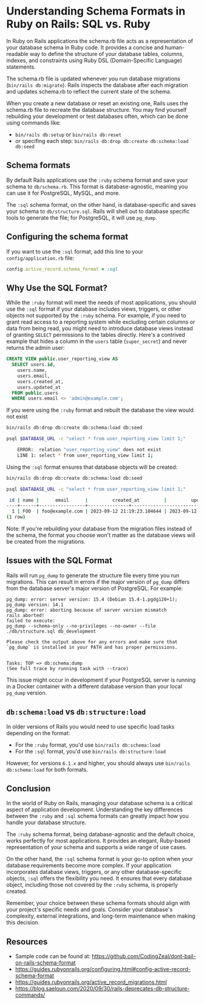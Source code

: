 # Understanding Schema Formats in Ruby on Rails: SQL vs. Ruby

In Ruby on Rails applications the schema.rb file acts as a representation of your database schema in Ruby code.
It provides a concise and human-readable way to define the structure of your database tables, columns, indexes, and constraints using Ruby DSL (Domain-Specific Language) statements.

The schema.rb file is updated whenever you run database migrations (`bin/rails db:migrate`).
Rails inspects the database after each migration and updates schema.rb to reflect the current state of the schema.

When you create a new database or reset an existing one, Rails uses the schema.rb file to recreate the database structure. You may find yourself rebuilding your development or test databases often, which can be done using commands like:

- `bin/rails db:setup` or `bin/rails db:reset`
- or specifing each step: `bin/rails db:drop db:create db:schema:load db:seed`

## Schema formats

By default Rails applications use the `:ruby` schema format and save your schema to `db/schema.rb`.
This format is database-agnostic, meaning you can use it for PostgreSQL, MySQL, and more.

The `:sql` schema format, on the other hand, is database-specific and saves your schema to `db/structure.sql`.
Rails will shell out to database specific tools to generate the file; for PostgreSQL, it will use `pg_dump`.

## Configuring the schema format

If you want to use the `:sql` format, add this line to your `config/application.rb` file:

```rb
config.active_record.schema_format = :sql
```

## Why Use the SQL Format?

While the `:ruby` format will meet the needs of most applications,
you should use the `:sql` format if your database includes views, triggers, or other objects not supported by the `:ruby` schema.
For example, if you need to grant read access to a reporting system while excluding certain columns or data from being read, you might need to introduce database views instead of granting `SELECT` permissions to the tables directly. Here's a contrived example that hides a column in the `users` table (`super_secret`) and never returns the admin user:

```sql
CREATE VIEW public.user_reporting_view AS
  SELECT users.id,
    users.name,
    users.email,
    users.created_at,
    users.updated_at
  FROM public.users
  WHERE users.email <> 'admin@example.com';
```

If you were using the `:ruby` format and rebuilt the database the view would not exist

```sh
bin/rails db:drop db:create db:schema:load db:seed

psql $DATABASE_URL -c "select * from user_reporting_view limit 1;"

    ERROR:  relation "user_reporting_view" does not exist
    LINE 1: select * from user_reporting_view limit 1;
```

Using the `:sql` format ensures that database objects will be created:

```sh
bin/rails db:drop db:create db:schema:load db:seed

psql $DATABASE_URL -c "select * from user_reporting_view limit 1;"

 id | name |      email      |         created_at         |         updated_at
----+------+-----------------+---------------+----------------------------+-----------
  1 | FOO  | foo@example.com | 2023-09-12 21:19:23.104644 | 2023-09-12 21:19:23.104644
(1 row)
```

Note: If you're rebuilding your database from the migration files instead of the schema, the format you choose won't matter as the database views will be created from the migrations.

## Issues with the SQL Format

Rails will run `pg_dump` to generate the structure file every time you run migrations. This can result in errors if the major version of `pg_dump` differs from the database server's major version of PostgreSQL. For example:

```
pg_dump: error: server version: 15.4 (Debian 15.4-1.pgdg120+1); pg_dump version: 14.1
pg_dump: error: aborting because of server version mismatch
rails aborted!
failed to execute:
pg_dump --schema-only --no-privileges --no-owner --file ./db/structure.sql db_development

Please check the output above for any errors and make sure that `pg_dump` is installed in your PATH and has proper permissions.


Tasks: TOP => db:schema:dump
(See full trace by running task with --trace)
```

This issue might occur in development if your PostgreSQL server is running in a Docker container with a different database version than your local `pg_dump` version.

## `db:schema:load` vs `db:structure:load`

In older versions of Rails you would need to use specific load tasks depending on the format:

- For the `:ruby` format, you'd use `bin/rails db:schema:load`
- For the `:sql` format, you'd use `bin/rails db:structure:load`

However, for versions `6.1.x` and higher, you should always use `bin/rails db:schema:load` for both formats.

## Conclusion

In the world of Ruby on Rails, managing your database schema is a critical aspect of application development. Understanding the key differences between the `:ruby` and `:sql` schema formats can greatly impact how you handle your database structure.

The `:ruby` schema format, being database-agnostic and the default choice, works perfectly for most applications. It provides an elegant, Ruby-based representation of your schema and supports a wide range of use cases.

On the other hand, the `:sql` schema format is your go-to option when your database requirements become more complex. If your application incorporates database views, triggers, or any other database-specific objects, `:sql` offers the flexibility you need. It ensures that every database object, including those not covered by the `:ruby` schema, is properly created.

Remember, your choice between these schema formats should align with your project's specific needs and goals. Consider your database's complexity, external integrations, and long-term maintenance when making this decision.

## Resources

- Sample code can be found at: https://github.com/CodingZeal/dont-bail-on-rails-schema-format
- https://guides.rubyonrails.org/configuring.html#config-active-record-schema-format
- https://guides.rubyonrails.org/active_record_migrations.html
- https://blog.saeloun.com/2020/09/30/rails-deprecates-db-structure-commands/
